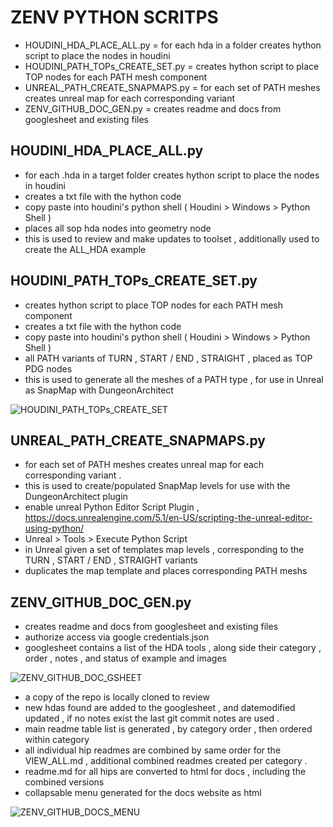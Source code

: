 # ZENV PYTHON SCRITPS

- HOUDINI_HDA_PLACE_ALL.py = for each hda in a folder creates hython script to place the nodes in houdini 
- HOUDINI_PATH_TOPs_CREATE_SET.py = creates hython script to place TOP nodes for each PATH mesh component
- UNREAL_PATH_CREATE_SNAPMAPS.py = for each set of PATH meshes creates unreal map for each corresponding variant
- ZENV_GITHUB_DOC_GEN.py = creates readme and docs from googlesheet and existing files 

## HOUDINI_HDA_PLACE_ALL.py
- for each .hda in a target folder creates hython script to place the nodes in houdini 
- creates a txt file with the hython code 
- copy paste into houdini's python shell ( Houdini > Windows > Python Shell )
- places all sop hda nodes into geometry node
- this is used to review and make updates to toolset , additionally used to create the ALL_HDA example

## HOUDINI_PATH_TOPs_CREATE_SET.py
- creates hython script to place TOP nodes for each PATH mesh component
- creates a txt file with the hython code 
- copy paste into houdini's python shell ( Houdini > Windows > Python Shell )
- all PATH variants of TURN , START / END , STRAIGHT , placed as TOP PDG nodes 
- this is used to generate all the meshes of a PATH type , for use in Unreal as SnapMap with DungeonArchitect 

![HOUDINI_PATH_TOPs_CREATE_SET](https://raw.githubusercontent.com/CorvaeOboro/zenv/master/python/HOUDINI_PATH_TOPs_CREATE_SET.png?raw=true "HOUDINI_PATH_TOPs_CREATE_SET")

## UNREAL_PATH_CREATE_SNAPMAPS.py
- for each set of PATH meshes creates unreal map for each corresponding variant .
- this is used to create/populated SnapMap levels for use with the DungeonArchitect plugin 
- enable unreal Python Editor Script Plugin , https://docs.unrealengine.com/5.1/en-US/scripting-the-unreal-editor-using-python/
- Unreal > Tools > Execute Python Script
- in Unreal given a set of templates map levels , corresponding to the TURN , START / END , STRAIGHT variants 
- duplicates the map template and places corresponding PATH meshs

## ZENV_GITHUB_DOC_GEN.py
- creates readme and docs from googlesheet and existing files 
- authorize access via google credentials.json
- googlesheet contains a list of the HDA tools , along side their category , order , notes , and status of example and images 

![ZENV_GITHUB_DOC_GSHEET](https://raw.githubusercontent.com/CorvaeOboro/zenv/master/python/ZENV_GITHUB_DOC_GSHEET.png?raw=true "ZENV_GITHUB_DOC_GSHEET")

- a copy of the repo is locally cloned to review 
- new hdas found are added to the googlesheet , and datemodified updated , if no notes exist the last git commit notes are used .
- main readme table list is generated , by category order , then ordered within category 
- all individual hip readmes are combined by same order for the VIEW_ALL.md , additional combined readmes created per category .
- readme.md for all hips are converted to html for docs , including the combined versions
- collapsable menu generated for the docs website as html 

![ZENV_GITHUB_DOCS_MENU](https://raw.githubusercontent.com/CorvaeOboro/zenv/master/python/ZENV_GITHUB_DOCS_MENU.png?raw=true "ZENV_GITHUB_DOCS_MENU")

